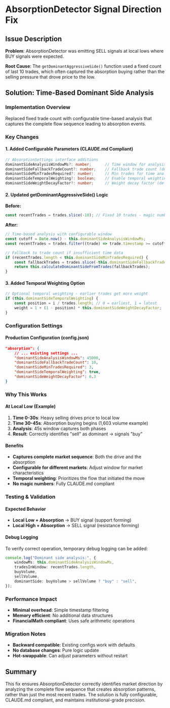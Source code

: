 # AbsorptionDetector Signal Direction Fix

## Issue Description

**Problem**: AbsorptionDetector was emitting SELL signals at local lows where BUY signals were expected.

**Root Cause**: The `getDominantAggressiveSide()` function used a fixed count of last 10 trades, which often captured the absorption buying rather than the selling pressure that drove price to the low.

## Solution: Time-Based Dominant Side Analysis

### Implementation Overview

Replaced fixed trade count with configurable time-based analysis that captures the complete flow sequence leading to absorption events.

### Key Changes

#### 1. Added Configurable Parameters (CLAUDE.md Compliant)

```typescript
// AbsorptionSettings interface additions
dominantSideAnalysisWindowMs?: number;      // Time window for analysis (default: 45000ms)
dominantSideFallbackTradeCount?: number;    // Fallback trade count (default: 10)
dominantSideMinTradesRequired?: number;     // Min trades for time analysis (default: 3)
dominantSideTemporalWeighting?: boolean;    // Enable temporal weighting (default: false)
dominantSideWeightDecayFactor?: number;     // Weight decay factor (default: 0.5)
```

#### 2. Updated getDominantAggressiveSide() Logic

**Before:**

```typescript
const recentTrades = trades.slice(-10); // Fixed 10 trades - magic number!
```

**After:**

```typescript
// Time-based analysis with configurable window
const cutoff = Date.now() - this.dominantSideAnalysisWindowMs;
const recentTrades = trades.filter((trade) => trade.timestamp >= cutoff);

// Fallback to trade count if insufficient time data
if (recentTrades.length < this.dominantSideMinTradesRequired) {
    const fallbackTrades = trades.slice(-this.dominantSideFallbackTradeCount);
    return this.calculateDominantSideFromTrades(fallbackTrades);
}
```

#### 3. Added Temporal Weighting Option

```typescript
// Optional temporal weighting - earlier trades get more weight
if (this.dominantSideTemporalWeighting) {
    const position = i / trades.length; // 0 = earliest, 1 = latest
    weight = 1 + (1 - position) * this.dominantSideWeightDecayFactor;
}
```

### Configuration Settings

#### Production Configuration (config.json)

```json
"absorption": {
    // ... existing settings ...
    "dominantSideAnalysisWindowMs": 45000,
    "dominantSideFallbackTradeCount": 10,
    "dominantSideMinTradesRequired": 3,
    "dominantSideTemporalWeighting": true,
    "dominantSideWeightDecayFactor": 0.3
}
```

### Why This Works

#### At Local Low (Example)

1. **Time 0-30s**: Heavy selling drives price to local low
2. **Time 30-45s**: Absorption buying begins (1,603 volume example)
3. **Analysis**: 45s window captures both phases
4. **Result**: Correctly identifies "sell" as dominant → signals "buy"

#### Benefits

- **Captures complete market sequence**: Both the drive and the absorption
- **Configurable for different markets**: Adjust window for market characteristics
- **Temporal weighting**: Prioritizes the flow that initiated the move
- **No magic numbers**: Fully CLAUDE.md compliant

### Testing & Validation

#### Expected Behavior

- **Local Low + Absorption** → BUY signal (support forming)
- **Local High + Absorption** → SELL signal (resistance forming)

#### Debug Logging

To verify correct operation, temporary debug logging can be added:

```typescript
console.log("Dominant side analysis:", {
    windowMs: this.dominantSideAnalysisWindowMs,
    tradesInWindow: recentTrades.length,
    buyVolume,
    sellVolume,
    dominantSide: buyVolume > sellVolume ? "buy" : "sell",
});
```

### Performance Impact

- **Minimal overhead**: Simple timestamp filtering
- **Memory efficient**: No additional data structures
- **FinancialMath compliant**: Uses safe arithmetic operations

### Migration Notes

- **Backward compatible**: Existing configs work with defaults
- **No database changes**: Pure logic update
- **Hot-swappable**: Can adjust parameters without restart

## Summary

This fix ensures AbsorptionDetector correctly identifies market direction by analyzing the complete flow sequence that creates absorption patterns, rather than just the most recent trades. The solution is fully configurable, CLAUDE.md compliant, and maintains institutional-grade precision.

